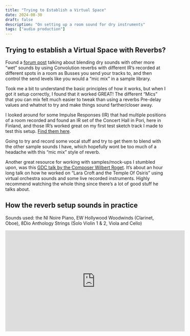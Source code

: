 ```yaml
---
title: "Trying to Establish a Virtual Space"
date: 2024-08-30
draft: false
description: "On setting up a room sound for dry instruments"
tags: ["audio production"]
---
```

## Trying to establish a Virtual Space with Reverbs?
Found a [forum post](https://vi-control.net/community/threads/poor-mans-multi-mic-room-hall-reverb.133917/) talking about blending dry sounds with other more “wet” sounds by using Convolution reverbs with different IR’s recorded at different spots in a room as Busses you send your tracks to, and then control the send levels like you would a “mic mix” in a sample library.

Took me a bit to understand the basic principles of how it works, but when I got it setup correctly, I found that it worked GREAT! The different “Mics” that you can mix felt much easier to tweak than using a reverbs Pre-delay values and whatnot to try and make things sound farther/closer away.

I looked around for some Impulse Responses (IR) that had multiple positions of a room recorded and found an IR set of the Concert Hall in Pori, here in Finland, and those IR’s worked great on my first test sketch track I made to test this setup. [Find them here](http://legacy.spa.aalto.fi/projects/poririrs/).

Going to try and record some vocal stuff and try to get them to blend with the other sample sounds I have, which hopefully wont be too much of a headache with this “mic mix” style of reverb.

Another great resource for working with samples/mock-ups I stumbled upon, was this [GDC talk by the Composer Wilbert Roget](https://www.gdcvault.com/play/1023727/AAA-Virtual-Orchestration-on-an). It’s about an hour long talk on how he worked on “Lara Croft and the Temple Of Osiris” using virtual orchestra sounds and some live recorded instruments. Highly recommend watching the whole thing since there’s a lot of good stuff he talks about.
## How the reverb setup sounds in practice
Sounds used: the NI Noire Piano, EW Hollywood Woodwinds (Clarinet, Oboe), 8Dio Anthology Strings (Solo Violin 1 & 2, Viola and Cello)
<iframe width="560" height="315" src="https://www.youtube.com/embed/EifasrEl0MA?si=E_MuezQ3M8LL-IDf" title="YouTube video player" frameborder="0" allow="accelerometer; autoplay; clipboard-write; encrypted-media; gyroscope; picture-in-picture; web-share" referrerpolicy="strict-origin-when-cross-origin" allowfullscreen=""></iframe>